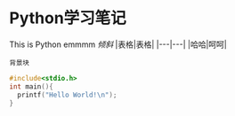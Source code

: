 # Python学习笔记
This is Python emmmm
*倾斜*
|表格|表格|
|---|---|
|哈哈|呵呵|

`背景块`
```c
#include<stdio.h>
int main(){
  printf("Hello World!\n");
}
```
